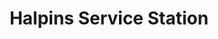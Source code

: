 ---
title: "Halpins Service Station"
url: /newmarket-on-fergus/halpins-service-station/
shop: convenience
---